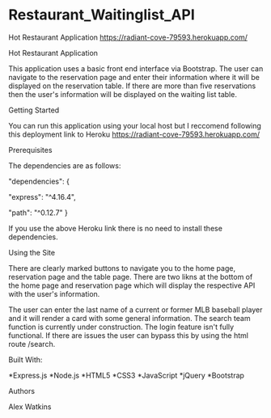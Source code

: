 # Restaurant_Waitinglist_API

Hot Restaurant Application
https://radiant-cove-79593.herokuapp.com/

Hot Restaurant Application

  This application uses a basic front end interface via Bootstrap. The user can navigate to the reservation page and enter their information where it will be displayed on the reservation table. If there are more than five reservations then the user's information will be displayed on the waiting list table.

Getting Started

  You can run this application using your local host but I reccomend following this deployment link to Heroku https://radiant-cove-79593.herokuapp.com/

Prerequisites

The dependencies are as follows:

"dependencies": {

 "express": "^4.16.4",
 
 "path": "^0.12.7"
}

If you use the above Heroku link there is no need to install these dependencies.

Using the Site

  There are clearly marked buttons to navigate you to the home page, reservation page and the table page. There are two likns at the bottom of the home page and reservation page which will display the respective API with the user's information.

The user can enter the last name of a current or former MLB baseball player and it will render a card with some general information. The search team function is currently under construction. The login feature isn't fully functional. If there are issues the user can bypass this by using the html route /search.

Built With:

*Express.js *Node.js *HTML5 *CSS3 *JavaScript *jQuery *Bootstrap 

Authors

Alex Watkins
